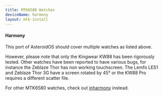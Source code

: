 ```yaml
---
title: MTK6580 Watches
deviceName: harmony
layout: mtk-install
---
```


<div class="callout callout-info">
    <h4>Harmony</h4>
    <p>This port of AsteroidOS should cover multiple watches as listed above.</p>
    <p>However, please note that only the Kingwear KW88 has been rigorously tested. Other watches have been reported to have various bugs, for instance the Zeblaze Thor has non working touchscreen. The Lemfo LES1 and Zeblaze Thor 3G have a screen rotated by 45° or the KW88 Pro requires a different scatter file.</p>
    <p>For other MTK6580 watches, check out <a href="{{rel 'install/inharmony'}}">inharmony</a> instead.</p>
</div>
